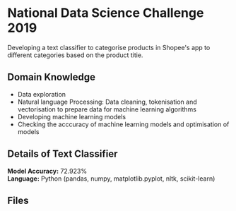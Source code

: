 # National Data Science Challenge 2019
Developing a text classifier to categorise products in Shopee's app to different categories based on the product titie. 

## Domain Knowledge
- Data exploration
- Natural language Processing: Data cleaning, tokenisation and vectorisation to prepare data for machine learning algorithms
- Developing machine learning models
- Checking the acccuracy of machine learning models and optimisation of models

## Details of Text Classifier
**Model Accuracy:** 72.923%  
**Language:** Python (pandas, numpy, matplotlib.pyplot, nltk, scikit-learn)

## Files
